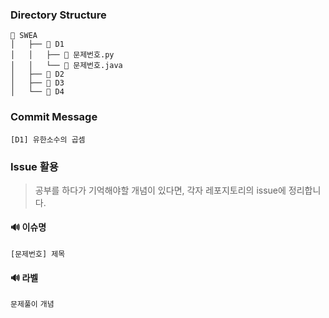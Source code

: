 ### Directory Structure
```
📂 SWEA
│   ├── 📂 D1
│   │   ├── 📄 문제번호.py   
│   │   └── 📄 문제번호.java    
│   ├── 📂 D2
│   ├── 📂 D3
│   └── 📂 D4
```

### Commit Message
```
[D1] 유한소수의 곱셈
```

### Issue 활용
> 공부를 하다가 기억해야할 개념이 있다면, 각자 레포지토리의 issue에 정리합니다.

#### 🔊 이슈명
```
[문제번호] 제목
```

#### 🔊 라벨
`문제풀이` `개념`
